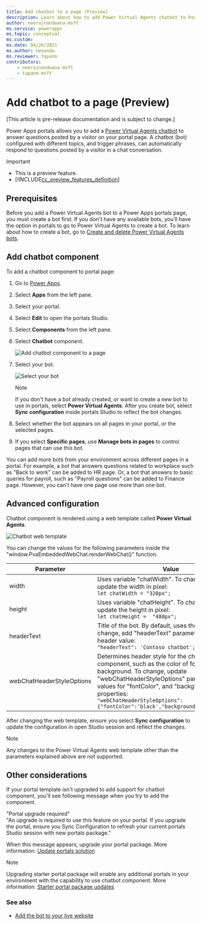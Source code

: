 ```yaml
---
title: Add chatbot to a page (Preview)
description: Learn about how to add Power Virtual Agents chatbot to Power Apps portals page to answer questions using a bot.
author: neerajnandwana-msft
ms.service: powerapps
ms.topic: conceptual
ms.custom: 
ms.date: 04/28/2021
ms.author: nenandw
ms.reviewer: tapanm
contributors:
    - neerajnandwana-msft
    - tapanm-msft
---
```


# Add chatbot to a page (Preview)

[This article is pre-release documentation and is subject to change.]

Power Apps portals allows you to add a [Power Virtual Agents chatbot](https://docs.microsoft.com/power-virtual-agents/fundamentals-what-is-power-virtual-agents) to answer questions posted by a visitor on your portal page. A chatbot (bot) configured with different topics, and trigger phrases, can automatically respond to questions posted by a visitor in a chat conversation.

> [!IMPORTANT]
> - This is a preview feature.
> - [!INCLUDE[cc_preview_features_definition](../../includes/cc-preview-features-definition.md)]

## Prerequisites

Before you add a Power Virtual Agents bot to a Power Apps portals page, you must create a bot first. If you don't have any available bots, you'll have the option in portals to go to Power Virtual Agents to create a bot. To learn about how to create a bot, go to [Create and delete Power Virtual Agents bots](https://docs.microsoft.com/power-virtual-agents/authoring-first-bot).

## Add chatbot component

To add a chatbot component to portal page:

1. Go to [Power Apps](https://make.powerapps.com).

1. Select **Apps** from the left pane.

1. Select your portal.

1. Select **Edit** to open the portals Studio.

1. Select **Components** from the left pane.

1. Select **Chatbot** component.

    ![Add chatbot component to a page](media/add-chatbot/add-chatbot.png "Add chatbot component to a page")

1. Select your bot.

    ![Select your bot](media/add-chatbot/select-your-bot.png "Select your bot")

    > [!NOTE]
    > If you don't have a bot already created, or want to create a new bot to use in portals, select **Power Virtual Agents**. After you create bot, select **Sync configuration** inside portals Studio to reflect the bot changes.

1. Select whether the bot appears on all pages in your portal, or the selected pages.

1. If you select **Specific pages**, use **Manage bots in pages** to control pages that can use this bot.

You can add more bots from your environment across different pages in a portal. For example, a bot that answers questions related to workplace such as "Back to work" can be added to HR page. Or, a bot that answers to basic queries for payroll, such as "Payroll questions" can be added to Finance page. However, you can't have one page use more than one bot.

## Advanced configuration

Chatbot component is rendered using a web template called **Power Virtual Agents**.

![Chatbot web template](media/add-chatbot/pva-web-template.png "Chatbot web template")

You can change the values for the following parameters inside the "window.PvaEmbeddedWebChat.renderWebChat()" function.

| Parameter | Value |
| - | - |
| width | Uses variable "chatWidth". To change width, update the width in pixel: <br> `let chatWidth = "320px";` |
| height | Uses variable "chatHeight". To change height, update the height in pixel: <br> `let chatHeight =  "480px";` |
| headerText | Title of the bot. By default, uses the bot's name. To change, add "headerText" parameter with the bot header value: <br> `"headerText": 'Contoso chatbot';` | 
| webChatHeaderStyleOptions | Determines header style for the chatbot component, such as the color of font, and background. To change, update "webChatHeaderStyleOptions" parameter with the values for "fontColor", and "backgroundColor" properties: <br> `"webChatHeaderStyleOptions": {"fontColor":'black',"backgroundColor":'white',}`

After changing the web template, ensure you select **Sync configuration** to update the configuration in open Studio session and reflect the changes.

> [!NOTE]
> Any changes to the Power Virtual Agents web template other than the parameters explained above are not supported.

## Other considerations

If your portal template isn't upgraded to add support for chatbot component, you'll see following message when you try to add the component.

"Portal upgrade required" <br>
"An upgrade is required to use this feature on your portal. If you upgrade the portal, ensure you Sync Configuration to refresh your current portals Studio session with new portals package."

When this message appears, upgrade your portal package. More information: [Update portals solution](admin/update-portal-solution.md)

> [!NOTE]
> Upgrading starter portal package will enable any additional portals in your environment with the capability to use chatbot component. More information: [Starter portal package updates](release-updates.md#starter-portal-package-updates)

### See also

- [Add the bot to your live website](https://docs.microsoft.com/power-virtual-agents/publication-connect-bot-to-web-channels)
